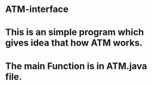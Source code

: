 # ATM-interface
# This is an simple program which gives idea that how ATM works. 
# The main Function is in ATM.java file.
